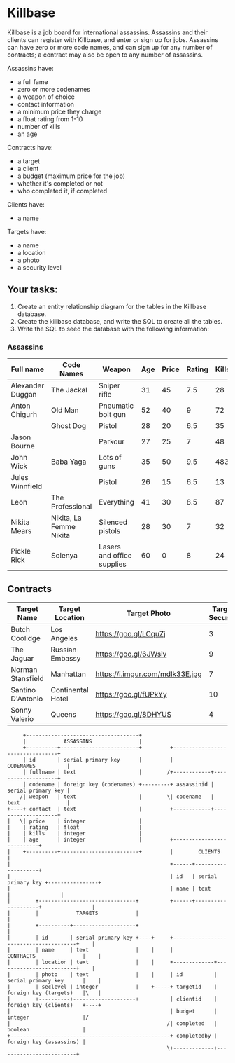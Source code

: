 # Killbase

Killbase is a job board for international assassins. Assassins and their clients can register with Killbase, and enter or sign up for jobs. Assassins can have zero or more code names, and can sign up for any number of contracts; a contract may also be open to any number of assassins.

Assassins have:
  * a full fame
  * zero or more codenames
  * a weapon of choice
  * contact information
  * a minimum price they charge
  * a float rating from 1-10
  * number of kills
  * an age

Contracts have:
  * a target
  * a client
  * a budget (maximum price for the job)
  * whether it's completed or not
  * who completed it, if completed

Clients have:
  * a name

Targets have:
  * a name
  * a location
  * a photo
  * a security level

## Your tasks:

1) Create an entity relationship diagram for the tables in the Killbase database.
2) Create the killbase database, and write the SQL to create all the tables.
3) Write the SQL to seed the database with the following information:

### Assassins

| Full name        | Code Names              | Weapon                     | Age | Price | Rating | Kills |
|------------------|-------------------------|----------------------------|-----|-------|--------|-------|
| Alexander Duggan | The Jackal              | Sniper rifle               | 31  | 45    | 7.5    | 28    |
| Anton Chigurh    | Old Man                 | Pneumatic bolt gun         | 52  | 40    | 9      | 72    |
|                  | Ghost Dog               | Pistol                     | 28  | 20    | 6.5    | 35    |
| Jason Bourne     |                         | Parkour                    | 27  | 25    | 7      | 48    |
| John Wick        | Baba Yaga               | Lots of guns               | 35  | 50    | 9.5    | 483   |
| Jules Winnfield  |                         | Pistol                     | 26  | 15    | 6.5    | 13    |
| Leon             | The Professional        | Everything                 | 41  | 30    | 8.5    | 87    |
| Nikita Mears     | Nikita, La Femme Nikita | Silenced pistols           | 28  | 30    | 7      | 32    |
| Pickle Rick      | Solenya                 | Lasers and office supplies | 60  | 0     | 8      | 24    |

## Contracts

| Target Name       | Target Location   | Target Photo                    | Target Security | Client Name       | Budget |
|-------------------|-------------------|---------------------------------|-----------------|-------------------|--------|
| Butch Coolidge    | Los Angeles       | https://goo.gl/LCquZj           | 3               | Marcellus Wallace | 40     |
| The Jaguar        | Russian Embassy   | https://goo.gl/6JWsiv           | 9               | Concerto          | 70     |
| Norman Stansfield | Manhattan         | https://i.imgur.com/mdIk33E.jpg | 7               | Mathilda          | 35     |
| Santino D'Antonio | Continental Hotel | https://goo.gl/fUPkYy           | 10              | Winston           | 25     |
| Sonny Valerio     | Queens            | https://goo.gl/8DHYUS           | 4               | Ray Vargo         | 10     |


```
     +------------------------------------+
     |            ASSASSINS               |
     +----------+-------------------------+         +---------------------------------+
     | id       | serial primary key      |         |              CODENAMES          |
     | fullname | text                    |        /+------------+--------------------+
     | codename | foreign key (codenames) +---------+ assassinid | serial primary key |
    /| weapon   | text                    |        \| codename   | text               |
+----+ contact  | text                    |         +------------+--------------------+
|   \| price    | integer                 |
|    | rating   | float                   |
|    | kills    | integer                 |
|    | age      | integer                 |         +---------------------------+
|    +----------+-------------------------+         |        CLIENTS            |
|                                                   +------+--------------------+
|                                                   | id   | serial primary key +----------------+
|                                                   | name | text               |                |
|        +-------------------------------+          +------+--------------------+                |
|        |            TARGETS            |                                                       |
|        +----------+--------------------+                                                       |
|        | id       | serial primary key +----+     +---------------------------------------+    |
|        | name     | text               |    |     |               CONTRACTS               |    |
|        | location | text               |    |     +-------------+-------------------------+    |
|        | photo    | text               |    |     | id          | serial primary key      |    |
|        | seclevel | integer            |    +-----+ targetid    | foreign key (targets)   |\   |
|        +----------+--------------------+          | clientid    | foreign key (clients)   +----+
|                                                   | budget      | integer                 |/
|                                                  /| completed   | boolean                 |
+---------------------------------------------------+ completedby | foreign key (assassins) |
                                                   \+-------------+-------------------------+
```                                                   
